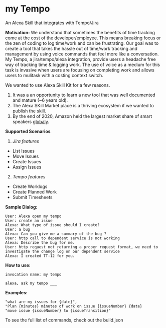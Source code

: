 # my Tempo
An Alexa Skill that integrates with Tempo/Jira

**Motivation:**
We understand that sometimes the benefits of time tracking come at the cost of the developer/employee. This means breaking focus or the zen of coding to log time/work and can be frustrating. Our goal was to create a tool that takes the hassle out of time/work tracking and management by using voice commands that feel more like a conversation. My Tempo, a jira/tempo/alexa integration, provide users a headache free way of tracking time & logging work. The use of voice as a medium for this task is invasive when users are focusing on completing work and allows users to mulitask with a costing context switch.

We wanted to use Alexa Skill Kit for a few reasons. 
1. It was a an opportunity to learn a new tool that was well documented and mature (~6 years old).
2. The Alexa SKill Market place is a thriving ecosystem if we wanted to publish the skill.
3. By the end of 2020, Amazon held the largest market share of smart speakers [globaly](https://www.statista.com/statistics/792604/worldwide-smart-speaker-market-share/).

**Supported Scenarios**
1. _Jira features_
* List Issues
* Move Issues
* Create Issues
* Assign Issues
2. _Tempo features_
* Create Worklogs
* Create Planned Work
* Submit Timesheets

**Sample Dialog:**

    User: Alexa open my tempo
    User: create an issue
    Alexa: What type of issue should I create?
    User: a bug
    Alexa: Can you give me a summary of the bug ?
    User: http call to dependent service is not working
    Alexa: Describe the bug for me.
    User: http request not returning a proper request format, we need to investigate the change log on our dependent service
    Alexa: I created TT-12 for you.

**How to use:**
    
    invocation name: my tempo
    
    alexa, ask my tempo ___
    
**Examples:**
                    
    "what are my issues for {date}",
    "Plan {minutes} minutes of work on issue {issueNumber} {date}
    "move issue {issueNumber} to {issueTransition}"

To see the full list of commands, check out the build.json


